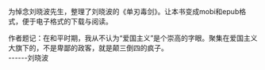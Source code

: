 为悼念刘晓波先生，整理了刘晓波的《单刃毒剑》。让本书变成mobi和epub格式，便于电子格式的下载与阅读。











作者题记：在和平时期，我从不认为“爱国主义”是个崇高的字眼。聚集在爱国主义大旗下的，不是卑鄙的政客，就是颠三倒四的疯子。  
                               ------刘晓波

